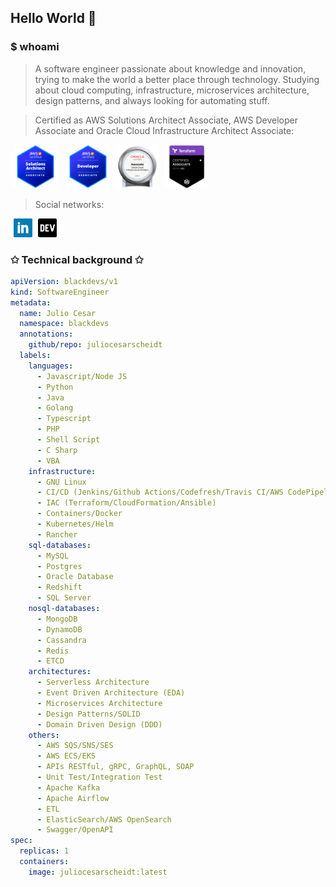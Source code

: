 ## Hello World 🚀

### $ whoami

> A software engineer passionate about knowledge and innovation, trying to make the world a better place through technology.
> Studying about cloud computing, infrastructure, microservices architecture, design patterns, and always looking for automating stuff.

> Certified as AWS Solutions Architect Associate, AWS Developer Associate and Oracle Cloud Infrastructure Architect Associate:

<a href="https://www.credly.com/badges/f15e1d95-d7f7-453d-9c8e-986687dc2799/public_url" style="margin-left: 5px; margin-right: 5px;" title="AWS" target="_blank"><img height="70" src="https://github.com/juliocesarscheidt/juliocesarscheidt/blob/main/icon/aws-certification-solutions-architect-logo-v2.png"></a>
<a href="https://www.credly.com/badges/5555c900-7949-4a3a-8117-d77e5f5e53f4/public_url" style="margin-left: 5px; margin-right: 5px;" title="AWS" target="_blank"><img height="70" src="https://github.com/juliocesarscheidt/juliocesarscheidt/blob/main/icon/aws-certification-developer-associate-logo-v2.png"></a>
<a href="https://catalog-education.oracle.com/pls/certview/sharebadge?id=1F14FAB2F72D88D9DD72CB1A95E6B0DA8C15603F4A80B003ABE763F2BE39D965" title="OCI" target="_blank"><img height="70" src="https://github.com/juliocesarscheidt/juliocesarscheidt/blob/main/icon/oci-certification-logo.png"></a>
<a href="https://www.credly.com/badges/df7f0469-d09c-4b2b-83ee-22c0cd110680/public_url" style="margin-left: 5px; margin-right: 5px;" title="AWS" target="_blank"><img height="70" src="https://github.com/juliocesarscheidt/juliocesarscheidt/blob/main/icon/terraform-associate.png"></a>

> Social networks:

<a href="https://www.linkedin.com/in/juliocesarscheidt/" style="margin-left: 5px; margin-right: 5px;" title="LinkedIn" target="_blank"><img height="30" src="https://github.com/juliocesarscheidt/juliocesarscheidt/blob/main/icon/linkedin.png"></a>
<a href="https://dev.to/juliocesardevelopment" title="Dev.To" target="_blank"><img height="30" src="https://github.com/juliocesarscheidt/juliocesarscheidt/blob/main/icon/dev.png"></a>

### ✩ Technical background ✩

```yaml
apiVersion: blackdevs/v1
kind: SoftwareEngineer
metadata:
  name: Julio Cesar
  namespace: blackdevs
  annotations:
    github/repo: juliocesarscheidt
  labels:
    languages:
      - Javascript/Node JS
      - Python
      - Java
      - Golang
      - Typescript
      - PHP
      - Shell Script
      - C Sharp
      - VBA
    infrastructure:
      - GNU Linux
      - CI/CD (Jenkins/Github Actions/Codefresh/Travis CI/AWS CodePipeline)
      - IAC (Terraform/CloudFormation/Ansible)
      - Containers/Docker
      - Kubernetes/Helm
      - Rancher
    sql-databases:
      - MySQL
      - Postgres
      - Oracle Database
      - Redshift
      - SQL Server
    nosql-databases:
      - MongoDB
      - DynamoDB
      - Cassandra
      - Redis
      - ETCD
    architectures:
      - Serverless Architecture
      - Event Driven Architecture (EDA)
      - Microservices Architecture
      - Design Patterns/SOLID
      - Domain Driven Design (DDD)
    others:
      - AWS SQS/SNS/SES
      - AWS ECS/EKS
      - APIs RESTful, gRPC, GraphQL, SOAP
      - Unit Test/Integration Test
      - Apache Kafka
      - Apache Airflow
      - ETL
      - ElasticSearch/AWS OpenSearch
      - Swagger/OpenAPI
spec:
  replicas: 1
  containers:
    image: juliocesarscheidt:latest
```
